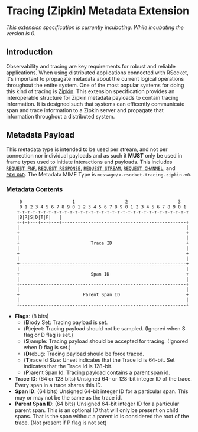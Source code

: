# Tracing (Zipkin) Metadata Extension

_This extension specification is currently incubating.  While incubating the version is 0._

## Introduction
Observability and tracing are key requirements for robust and reliable applications.  When using distributed applications connected with RSocket, it's important to propagate metadata about the current logical operations throughout the entire system.  One of the most popular systems for doing this kind of tracing is [Zipkin][z].  This extension specification provides an interoperable structure for Zipkin metadata payloads to contain tracing information.  It is designed such that systems can efficently communicate span and trace information to a Zipkin server and propagate that information throughout a distributed system.

[z]: https://zipkin.io

## Metadata Payload
This metadata type is intended to be used per stream, and not per connection nor individual payloads and as such it **MUST** only be used in frame types used to initiate interactions and payloads.  This includes [`REQUEST_FNF`][rf], [`REQUEST_RESPONSE`][rr], [`REQUEST_STREAM`][rs], [`REQUEST_CHANNEL`][rc], and [`PAYLOAD`][p].  The Metadata MIME Type is `message/x.rsocket.tracing-zipkin.v0`.

[p]:  ../Protocol.md#frame-payload
[rc]: ../Protocol.md#frame-request-channel
[rf]: ../Protocol.md#frame-fnf
[rr]: ../Protocol.md#frame-request-response
[rs]: ../Protocol.md#frame-request-stream

### Metadata Contents
```
     0                   1                   2                   3
     0 1 2 3 4 5 6 7 8 9 0 1 2 3 4 5 6 7 8 9 0 1 2 3 4 5 6 7 8 9 0 1
    +-+-+-+-+-+-+-+-+-+-+-+-+-+-+-+-+-+-+-+-+-+-+-+-+-+-+-+-+-+-+-+-+
    |B|R|S|D|T|P|   |
    +-+-+---+---+---+-----------------------------------------------+
    |                                                               |
    +                                                               +
    |                                                               |
    +                           Trace ID                            +
    |                                                               |
    +                                                               +
    |                                                               |
    +---------------------------------------------------------------+
    |                                                               |
    +                           Span ID                             +
    |                                                               |
    +---------------------------------------------------------------+
    |                                                               |
    +                        Parent Span ID                         +
    |                                                               |
    +---------------------------------------------------------------+
```

* **Flags**: (8 bits)
  * (**B**)ody Set: Tracing payload is set. 
  * (**R**)eject: Tracing payload should not be sampled. (Ignored when S flag or D flag is set.)
  * (**S**)ample: Tracing payload should be accepted for tracing. (Ignored when D flag is set.)
  * (**D**)ebug: Tracing payload should be force traced.
  * (**T**)race Id Size: Unset indicates that the Trace Id is 64-bit. Set indicates that the Trace Id is 128-bit.
  * (**P**)arent Span Id: Tracing payload contains a parent span id.
* **Trace ID**: (64 or 128 bits) Unsigned 64- or 128-bit integer ID of the trace. Every span in a trace shares this ID.
* **Span ID**: (64 bits) Unsigned 64-bit integer ID for a particular span. This may or may not be the same as the trace id.
* **Parent Span ID**: (64 bits) Unsigned 64-bit integer ID for a particular parent span.  This is an optional ID that will only be present on child spans. That is the span without a parent id is considered the root of the trace. (Not present if P flag is not set)
